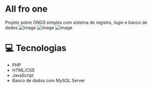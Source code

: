 # All fro one
Projeto sobre ONGS simples com sistema de registro, login e banco de dados
![image](https://github.com/pedrodev2005/Ongs/assets/145730026/6f7e52bd-edcf-4abd-a258-db8c0d47146e)
![image](https://github.com/pedrodev2005/Ongs/assets/145730026/e926f875-eb37-4aad-bc91-38257b8eab6e)
![image](https://github.com/pedrodev2005/Ongs/assets/145730026/a0ceaaf3-548f-4693-9605-1226157457a1)

# 💻 Tecnologias
- PHP
- HTML/CSS
- JavaScript
- Banco de dados com MySQL Server
